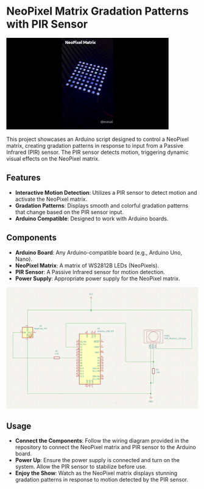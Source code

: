 # NeoPixel Matrix Gradation Patterns with PIR Sensor

![NeoPixel Matrix Demo](https://github.com/easai/NeoPixel-Matrix----Gradation/blob/main/NeoPixel%20Matrix%20--%20Gradation.gif)

This project showcases an Arduino script designed to control a NeoPixel matrix, creating gradation patterns in response to input from a Passive Infrared (PIR) sensor. The PIR sensor detects motion, triggering dynamic visual effects on the NeoPixel matrix.

## Features
- **Interactive Motion Detection**: Utilizes a PIR sensor to detect motion and activate the NeoPixel matrix.
- **Gradation Patterns**: Displays smooth and colorful gradation patterns that change based on the PIR sensor input.
- **Arduino Compatible**: Designed to work with Arduino boards.

## Components
- **Arduino Board**: Any Arduino-compatible board (e.g., Arduino Uno, Nano).
- **NeoPixel Matrix**: A matrix of WS2812B LEDs (NeoPixels).
- **PIR Sensor**: A Passive Infrared sensor for motion detection.
- **Power Supply**: Appropriate power supply for the NeoPixel matrix.

![NeoPixel Matrix Gradation Patterns with PIR Sensor schematic diagram](https://github.com/easai/NeoPixel-Matrix----Gradation/blob/main/schematics.png)

## Usage
- **Connect the Components**: Follow the wiring diagram provided in the repository to connect the NeoPixel matrix and PIR sensor to the Arduino board.
- **Power Up**: Ensure the power supply is connected and turn on the system. Allow the PIR sensor to stabilize before use.
- **Enjoy the Show**: Watch as the NeoPixel matrix displays stunning gradation patterns in response to motion detected by the PIR sensor.

